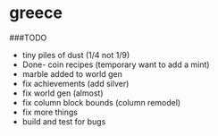 greece
======

###TODO
* tiny piles of dust (1/4 not 1/9)
* Done- coin recipes (temporary want to add a mint)
* marble added to world gen
* fix achievements (add silver)
* fix world gen (almost)
* fix column block bounds (column remodel)
* fix more things
* build and test for bugs

